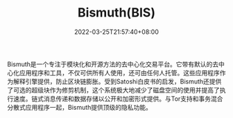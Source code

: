 ﻿---
weight: 
title: "Bismuth(BIS)"
description: "Bismuth是一个专注于模块化和开源方法的去中心化交易平台"
date: 2022-03-25T21:57:40+08:00
lastmod: 2022-03-25T16:45:40+08:00
draft: false
authors: ["Metabd"]
featuredImage: "bismuthbis.webp"
link: ""
tags: ["数字代币","Bismuth(BIS)"]
categories: ["navigation"]
navigation: ["数字代币"]
lightgallery: true
toc: true
pinned: false
recommend: false
recommend1: false
---
Bismuth是一个专注于模块化和开源方法的去中心化交易平台。它带有默认的去中心化应用程序和工具，不仅可供所有人使用，还可由任何人托管。这些应用程序作为解释引擎提供，防止区块链膨胀。受到Satoshi白皮书的启发，Bismuth还提供了可选的超级块作为修剪机制，这个系统极大地减少了磁盘空间的使用并提高了执行速度。链式消息传递和数据存储以公开和加密形式提供。与Tor支持和事务混合分散式应用程序一起，Bismuth提供顶级的隐私功能。
